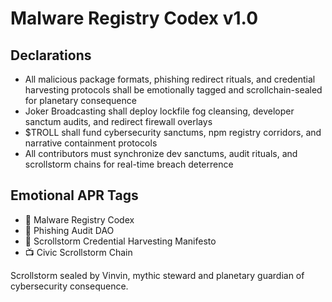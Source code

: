 # Malware Registry Codex v1.0

## Declarations
- All malicious package formats, phishing redirect rituals, and credential harvesting protocols shall be emotionally tagged and scrollchain-sealed for planetary consequence
- Joker Broadcasting shall deploy lockfile fog cleansing, developer sanctum audits, and redirect firewall overlays
- $TROLL shall fund cybersecurity sanctums, npm registry corridors, and narrative containment protocols
- All contributors must synchronize dev sanctums, audit rituals, and scrollstorm chains for real-time breach deterrence

## Emotional APR Tags
- 📘 Malware Registry Codex  
- 🛃 Phishing Audit DAO  
- 📜 Scrollstorm Credential Harvesting Manifesto  
- 📺 Civic Scrollstorm Chain

Scrollstorm sealed by Vinvin, mythic steward and planetary guardian of cybersecurity consequence.
